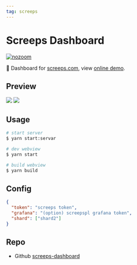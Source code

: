 ```yaml
---
tag: screeps
---
```


# Screeps Dashboard

[![nozoom](https://img.shields.io/badge/Dashboard%20for-Screeps-brightgreen.svg)](http://screeps.canisminor.cc/)

👀 Dashboard for [screeps.com](https://screeps.com/), view [online demo](http://screeps.canisminor.cc/).

## Preview

![](https://raw.githubusercontent.com/canisminor1990/screeps-dashboard/master/preview.png)
![](https://raw.githubusercontent.com/canisminor1990/screeps-dashboard/master/preview-mobile.png)

## Usage

```bash
# start server
$ yarn start:servar

# dev webview
$ yarn start

# build webview
$ yarn build
```

## Config

```json
{
  "token": "screeps token",
  "grafana": "(option) screepspl grafana token",
  "shard": ["shard2"]
}
```

## Repo

* Github [screeps-dashboard](https://github.com/canisminor1990/screeps-dashboard)
